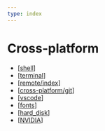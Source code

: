 ```yaml
---
type: index
---
```


# Cross-platform

- [[shell]]
- [[terminal]]
- [[remote/index]]
- [[cross-platform/git]]
- [[vscode]]
- [[fonts]]
- [[hard_disk]]
- [[NVIDIA]]

[//begin]: # "Autogenerated link references for markdown compatibility"
[shell]: shell.md "Shell Related"
[terminal]: terminal.md "Terminal Related"
[remote/index]: remote/index.md "Remote Development"
[cross-platform/git]: git.md "Git Configuration"
[vscode]: VSCode.md "Visual Studio Code Tips"
[fonts]: fonts.md "Fonts"
[hard_disk]: hard_disk.md "Hard Disk Manipulation"
[NVIDIA]: NVIDIA.md "NVIDIA Devices"
[//end]: # "Autogenerated link references"
